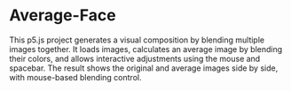 # Average-Face

This p5.js project generates a visual composition by blending multiple images together. It loads images, calculates an average image by blending their colors, and allows interactive adjustments using the mouse and spacebar. The result shows the original and average images side by side, with mouse-based blending control.
